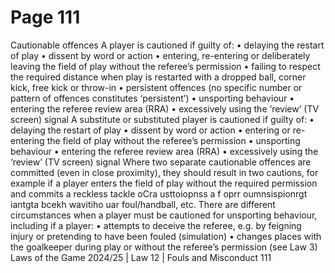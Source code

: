 # Page 111

Cautionable offences
A player is cautioned if guilty of:
• delaying the restart of play
• dissent by word or action
• entering, re-entering or deliberately leaving the field of play without the
referee’s permission
• failing to respect the required distance when play is restarted with a
dropped ball, corner kick, free kick or throw-in
• persistent offences (no specific number or pattern of offences constitutes
‘persistent’)
• unsporting behaviour
• entering the referee review area (RRA)
• excessively using the ‘review’ (TV screen) signal
A substitute or substituted player is cautioned if guilty of:
• delaying the restart of play
• dissent by word or action
• entering or re-entering the field of play without the referee’s permission
• unsporting behaviour
• entering the referee review area (RRA)
• excessively using the ‘review’ (TV screen) signal
Where two separate cautionable offences are committed (even in close
proximity), they should result in two cautions, for example if a player enters
the field of play without the required permission and commits a reckless tackle
oCra usttoiopnss a f oprr oumnsispionrgt iantgta bcekh wavitiho uar foul/handball, etc.
There are different circumstances when a player must be cautioned for
unsporting behaviour, including if a player:
• attempts to deceive the referee, e.g. by feigning injury or pretending to have
been fouled (simulation)
• changes places with the goalkeeper during play or without the referee’s
permission (see Law 3)
Laws of the Game 2024/25 | Law 12 | Fouls and Misconduct 111
